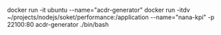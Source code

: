 docker run -it ubuntu --name="acdr-generator"
docker run -itdv ~/projects/nodejs/soket/performance:/application --name="nana-kpi" -p 22100:80 acdr-generator ./bin/bash 
